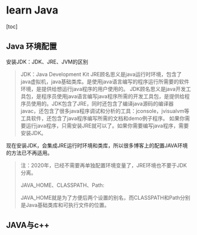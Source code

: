 # learn Java

[toc]



## Java 环境配置

安装JDK：JDK、JRE、JVM的区别

> JDK：Java Development Kit
>  JRE顾名思义是java运行时环境，包含了java虚拟机，java基础类库。是使用java语言编写的程序运行所需要的软件环境，是提供给想运行java程序的用户使用的。
>  JDK顾名思义是java开发工具包，是程序员使用java语言编写java程序所需的开发工具包，是提供给程序员使用的。JDK包含了JRE，同时还包含了编译java源码的编译器javac，还包含了很多java程序调试和分析的工具：jconsole，jvisualvm等工具软件，还包含了java程序编写所需的文档和demo例子程序。
>  如果你需要运行java程序，只需安装JRE就可以了。如果你需要编写java程序，需要安装JDK。



现在安装JDK，会集成JRE运行时环境和类库，所以很多博客上的配置JAVA环境的方法已不再适用。

> 注：2020年，已经不需要再单独配置环境变量了，JRE环境也不要于JDK分离。
>
> JAVA_HOME、CLASSPATH、Path: 
>
> JAVA_HOME就是为了方便后两个设置的别名，而CLASSPATH和Path分别是Java基础类库和可执行文件的位置。



## JAVA与c++

